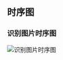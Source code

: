 ## 时序图

### 识别图片时序图

![识别图片时序图](https://user-images.githubusercontent.com/56388518/196372048-387e9cba-e304-490b-be8c-7ba91156c2a8.png)